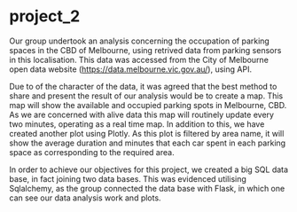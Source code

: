 # project_2

Our group undertook an analysis concerning the occupation of parking spaces in the CBD of Melbourne, using retrived data from parking sensors in this localisation. This data was accessed from the City of Melbourne open data website (https://data.melbourne.vic.gov.au/), using API.

Due to of the character of the data, it was agreed that the best method to share and present the result of our analysis would be to create a map.  This map will show the available and occupied parking spots in Melbourne, CBD. As we are concerned with alive data  this map will routinely update every two minutes, operating as a real time map. 
In addition to this, we have created another plot using Plotly. As this plot is filtered by area name, it will show the average duration and minutes that each car spent in each parking space as corresponding to the required area. 

In order to achieve our objectives for this project, we created a big SQL data base, in fact joining two data bases. This was evidenced utilising Sqlalchemy, as the group connected the data base with Flask, in which one can see our data analysis work and plots. 


